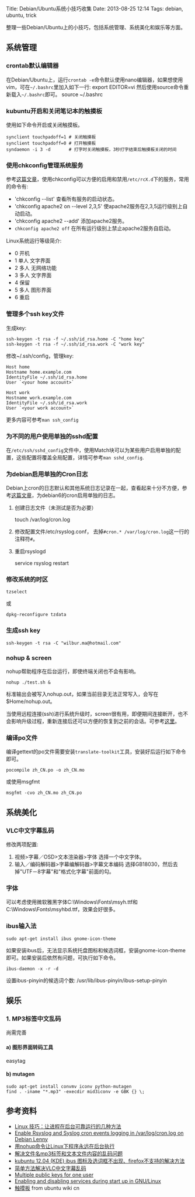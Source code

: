 Title: Debian/Ubuntu系统小技巧收集
Date: 2013-08-25 12:14
Tags: debian, ubuntu, trick


整理一些Debian/Ubuntu上的小技巧，包括系统管理、系统美化和娱乐等方面。

## 系统管理

### crontab默认编辑器
在Debian/Ubuntu上，运行`crontab -e`命令默认使用nano编辑器，如果想使用vim，可在`~/.bashrc`里加入如下一行:
    export EDITOR=vi
然后使用source命令重新载入`~/.bashrc`即可。
    source ~/.bashrc

###  kubuntu开启和关闭笔记本的触摸板 
使用如下命令开启或关闭触摸板。

    synclient touchpadoff=1 # 关闭触摸板
    synclient touchpadoff=0 # 打开触摸板
    syndaemon -i 3 -d       # 打字时关闭触摸板，3秒打字结束后触摸板关闭的时间

### 使用chkconfig管理系统服务

参考[这篇文章](http://www.aboutlinux.info/2006/04/enabling-and-disabling-services-during_01.html)，使用chkconfig可以方便的启用和禁用`/etc/rcX.d`下的服务，常用的命令有:

*  'chkconfig --list' 查看所有服务的启动状态。
*  'chkconfig apache2 on --level 2,3,5' 使apache2服务在2,3,5运行级别上自动启动。
*  'chkconfig apache2 --add' 添加apache2服务。
*  `chkconfig apache2 off` 在所有运行级别上禁止apache2服务自启动。

Linux系统运行等级简介:

*  0 开机
*  1 单人 文字界面
*  2 多人 无网络功能
*  3 多人 文字界面
*  4 保留
*  5 多人 图形界面
*  6 重启


### 管理多个ssh key文件

生成key:

    ssh-keygen -t rsa -f ~/.ssh/id_rsa.home -C "home key"
    ssh-keygen -t rsa -f ~/.ssh/id_rsa.work -C "work key"  

修改~/.ssh/config，管理key:
	
	Host home
	Hostname home.example.com
	IdentityFile ~/.ssh/id_rsa.home
	User `<your home account>`
	
	Host work
	Hostname work.example.com
	IdentityFile ~/.ssh/id_rsa.work
	User `<your work account>`

更多内容可参考`man ssh_config`

### 为不同的用户使用单独的sshd配置
在`/etc/ssh/sshd_config`文件中，使用Match块可以为某些用户启用单独的配置，这些配置将覆盖全局配置，详情可参考`man sshd_config`.

### 为debian启用单独的Cron日志

Debian上cron的日志默认和其他系统日志记录在一起，查看起来十分不方便，参考[这篇文章](http://pc-freak.net/blog/enable-rsyslog-and-syslog-cron-events-logging-in-varlogcron-log-on-debian-lenny/)，为debian6的cron启用单独的日志。

1. 创建日志文件（未测试是否为必要）
	
	touch /var/log/cron.log

2. 修改配置文件/etc/rsyslog.conf，
去掉`#cron.* /var/log/cron.log`这一行的注释符`#`。

3. 重启rsyslogd
	
	service rsyslog restart

### 修改系统的时区

	tzselect

或

	dpkg-reconfigure tzdata

### 生成ssh key

	ssh-keygen -t rsa -C "wilbur.ma@hotmail.com"

### nohup & screen

nohup帮助程序在后台运行，即使终端关闭也不会有影响。

	nohup ./test.sh &

标准输出会被写入nohup.out，如果当前目录无法正常写入，会写在$Home/nohup.out。

当使用远程连接(ssh)进行系统升级时，screen很有用，即便期间连接断开，也不会影响升级过程，重新连接后还可以方便的恢复到之前的会话。可参考[这里](/tips/build_linux_host#开始升级)。

### 编译po文件
编译gettext的po文件需要安装`translate-toolkit`工具，安装好后运行如下命令即可。

    pocompile zh_CN.po -o zh_CN.mo

或使用msgfmt

    msgfmt -cvo zh_CN.mo zh_CN.po

##  系统美化 

### VLC中文字幕乱码
修改两项配置:
1.  视频>字幕／OSD>文本渲染器>字体 选择一个中文字体。
2.  输入／编码解码器>字幕编解码器>字幕文本编码 选择GB18030，然后去掉"UTF－8字幕"和"格式化字幕"前面的勾。
### 字体
可以考虑使用微软雅黑字体C:\Windows\Fonts\msyh.ttf和C:\Windows\Fonts\msyhbd.ttf，效果会好很多。

### ibus输入法
	
	sudo apt-get install ibus gnome-icon-theme

如果安装ibus后，无法显示系统托盘图标和候选词框，安装gnome-icon-theme即可。如果安装后依然有问题，可执行如下命令。

    ibus-daemon -x -r -d

设置ibus-pinyin的候选词个数:
   /usr/lib/ibus-pinyin/ibus-setup-pinyin

## 娱乐

### 1. MP3标签中文乱码
尚需完善
#### a) 图形界面转码工具
easytag
#### b) mutagen
	
	sudo apt-get install convmv iconv python-mutagen
	find . -iname "*.mp3" -execdir mid3iconv -e GBK {} \;

## 参考资料

*  [Linux 技巧：让进程在后台可靠运行的几种方法](http://www.ibm.com/developerworks/cn/linux/l-cn-nohup/)
*  [Enable Rsyslog and Syslog cron events logging in /var/log/cron.log on Debian Lenny](http://pc-freak.net/blog/enable-rsyslog-and-syslog-cron-events-logging-in-varlogcron-log-on-debian-lenny/)
*  [用nohup命令让Linux下程序永远在后台执行](http://www.einit.com/user1/11/archives/2006/3603.html)
*  [解决文件名mp3标签和文本文件内容的乱码问题](http://wiki.ubuntu.org.cn/解决文件名mp3标签和文本文件内容的乱码问题)
*  [kubuntu 12.04 (KDE) ibus 图标及选词框不出现、firefox不支持的解决方法](http://forum.ubuntu.org.cn/viewtopic.php?f=80&t=373310)
*  [简单方法解决VLC中文字幕乱码](http://forum.ubuntu.org.cn/viewtopic.php?t=201887)
*  [Multiple public keys for one user](http://serverfault.com/questions/221760/multiple-public-keys-for-one-user)
*  [Enabling and disabling services during start up in GNU/Linux](http://www.aboutlinux.info/2006/04/enabling-and-disabling-services-during_01.html)
*  [触摸板](http://wiki.ubuntu.org.cn/%E8%A7%A6%E6%91%B8%E6%9D%BF) from ubuntu wiki cn

